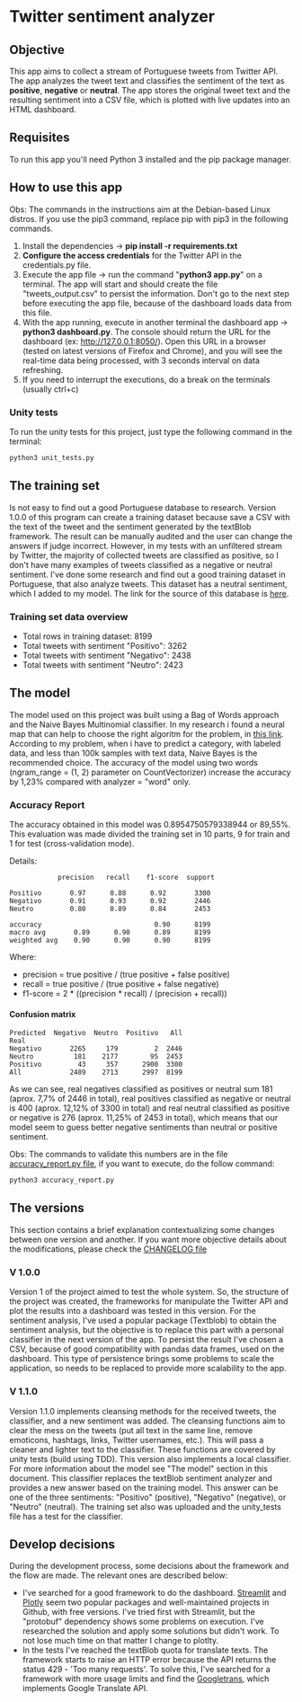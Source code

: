 # Twitter sentiment analyzer

## Objective
This app aims to collect a stream of Portuguese tweets from Twitter API. The app analyzes the tweet text and classifies the sentiment of the text as **positive**, **negative** or **neutral**. The app stores the original tweet text and the resulting sentiment into a CSV file, which is plotted with live updates into an HTML dashboard.

## Requisites
To run this app you'll need Python 3 installed and the pip package manager.

## How to use this app
Obs: The commands in the instructions aim at the Debian-based Linux distros. If you use the pip3 command, replace pip with pip3 in the following commands.

1. Install the dependencies -> **pip install -r requirements.txt**
2. **Configure the access credentials** for the Twitter API in the credentials.py file.
3. Execute the app file -> run the command "**python3 app.py**" on a terminal. The app will start and should create the file "tweets_output.csv" to persist the information. Don't go to the next step before executing the app file, because of the dashboard loads data from this file.
4. With the app running, execute in another terminal the dashboard app -> **python3 dashboard.py**. The console should return the URL for the dashboard (ex: http://127.0.0.1:8050/). Open this URL in a browser (tested on latest versions of Firefox and Chrome), and you will see the real-time data being processed, with 3 seconds interval on data refreshing.
5. If you need to interrupt the executions, do a break on the terminals (usually ctrl+c)

### Unity tests
To run the unity tests for this project, just type the following command in the terminal:
```python
python3 unit_tests.py
```

## The training set
Is not easy to find out a good Portuguese database to research. Version 1.0.0 of this program can create a training dataset because save a CSV with the text of the tweet and the sentiment generated by the textBlob framework. The result can be manually audited and the user can change the answers if judge incorrect. However, in my tests with an unfiltered stream by Twitter, the majority of collected tweets are classified as positive, so I don't have many examples of tweets classified as a negative or neutral sentiment.
I've done some research and find out a good training dataset in Portuguese, that also analyze tweets. This dataset has a neutral sentiment, which I added to my model. The link for the source of this database is [here](https://www.kaggle.com/leandrodoze/tweets-from-mgbr).

### Training set data overview
* Total rows in training dataset: 8199
* Total tweets with sentiment "Positivo": 3262
* Total tweets with sentiment "Negativo": 2438
* Total tweets with sentiment "Neutro": 2423

## The model
The model used on this project was built using a Bag of Words approach and the Naive Bayes Multinomial classifier. In my research i found a neural map that can help to choose the right algoritm for the problem, in [this link](https://scikit-learn.org/stable/tutorial/machine_learning_map/index.html). According to my problem, when i have to predict a category, with labeled data, and less than 100k samples with text data, Naive Bayes is the recommended choice.
The accuracy of the model using two words (ngram_range = (1, 2) parameter on CountVectorizer) increase the accuracy by 1,23% compared with analyzer = "word" only.

### Accuracy Report
The accuracy obtained in this model was 0.8954750579338944 or 89,55%. This evaluation was made divided the training set in 10 parts, 9 for train and 1 for test (cross-validation mode).

Details:

                precision   recall    f1-score  support

    Positivo       0.97      0.88      0.92       3300
    Negativo       0.91      0.93      0.92       2446
    Neutro         0.80      0.89      0.84       2453

    accuracy                            0.90      8199
    macro avg       0.89      0.90      0.89      8199
    weighted avg    0.90      0.90      0.90      8199
Where:
* precision = true positive / (true positive + false positive)
* recall    = true positive / (true positive + false negative)
* f1-score  = 2 * ((precision * recall) / (precision + recall))

#### Confusion matrix
    Predicted  Negativo  Neutro  Positivo   All
    Real                                       
    Negativo       2265     179         2  2446
    Neutro          181    2177        95  2453
    Positivo         43     357      2900  3300
    All            2489    2713      2997  8199

As we can see, real negatives classified as positives or neutral sum 181 (aprox. 7,7% of 2446 in total), real positives classified as negative or neutral is 400 (aprox. 12,12% of 3300 in total) and real neutral classified as positive or negative is 276 (aprox. 11,25% of 2453 in total), which means that our model seem to guess better negative sentiments than neutral or positive sentiment.

Obs: The commands to validate this numbers are in the file [accuracy_report.py file](./accuracy_report.py), if you want to execute, do the follow command:
```python
python3 accuracy_report.py
```

## The versions
This section contains a brief explanation contextualizing some changes between one version and another. If you want more objective details about the modifications, please check the [CHANGELOG file](./CHANGELOG.md)

### V 1.0.0
Version 1 of the project aimed to test the whole system. So, the structure of the project was created, the frameworks for manipulate the Twitter API and plot the results into a dashboard was tested in this version. 
For the sentiment analysis, I've used a popular package (Textblob) to obtain the sentiment analysis, but the objective is to replace this part with a personal classifier in the next version of the app.
To persist the result I've chosen a CSV, because of good compatibility with pandas data frames, used on the dashboard. This type of persistence brings some problems to scale the application, so needs to be replaced to provide more scalability to the app.

### V 1.1.0
Version 1.1.0 implements cleansing methods for the received tweets, the classifier, and a new sentiment was added. 
The cleansing functions aim to clear the mess on the tweets (put all text in the same line, remove emoticons, hashtags, links, Twitter usernames, etc.). This will pass a cleaner and lighter text to the classifier. These functions are covered by unity tests (build using TDD).
This version also implements a local classifier. For more information about the model see "The model" section in this document. This classifier replaces the textBlob sentiment analyzer and provides a new answer based on the training model. This answer can be one of the three sentiments: "Positivo" (positive), "Negativo" (negative), or "Neutro" (neutral). The training set also was uploaded and the unity_tests file has a test for the classifier.


## Develop decisions
During the development process, some decisions about the framework and the flow are made. The relevant ones are described below:
* I've searched for a good framework to do the dashboard. [Streamlit](https://www.streamlit.io/) and [Plotly](https://plotly.com/) seem two popular packages and well-maintained projects in Github, with free versions. I've tried first with Streamlit, but the "protobuf" dependency shows some problems on execution. I've researched the solution and apply some solutions but didn't work. To not lose much time on that matter I change to plotlty.
* In the tests I've reached the textBlob quota for translate texts. The framework starts to raise an HTTP error because the API returns the status 429 - 'Too many requests'. To solve this, I've searched for a framework with more usage limits and find the [Googletrans](https://py-googletrans.readthedocs.io/en/latest/), which implements Google Translate API.